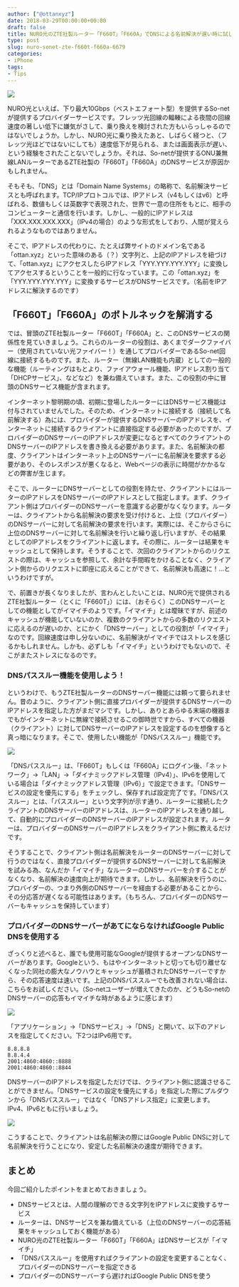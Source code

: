 ```yaml
---
author: ["@ottanxyz"]
date: 2018-03-29T00:00:00+00:00
draft: false
title: NURO光のZTE社製ルーター「F660T」「F660A」でDNSによる名前解決が遅い時に試したいこと
type: post
slug: nuro-sonet-zte-f660t-f660a-6679
categories:
- iPhone
tags:
- Tips
---
```


![](/uploads/2018/03/180329-5abce07f8f220.jpg)

NURO光といえば、下り最大10Gbps（ベストエフォート型）を提供するSo-netが提供するプロバイダーサービスです。フレッツ光回線の輻輳による夜間の回線速度の著しい低下に嫌気がさして、乗り換えを検討された方もいらっしゃるのではないでしょうか。しかし、NURO光に乗り換えたあと、しばらく経つと、（フレッツ光ほどではないにしても）速度低下が見られる、または画面表示が遅い、という経験をされたことないでしょうか。それは、So-netが提供するONU兼無線LANルーターであるZTE社製の「F660T」「F660A」のDNSサービスが原因かもしれません。

そもそも、「DNS」とは「Domain Name Systems」の略称で、名前解決サービスとも呼ばれます。TCP/IPプロトコルでは、IPアドレス（v4もしくはv6）と呼ばれる、数値もしくは英数字で表現された、世界で一意の住所をもとに、相手のコンピューターと通信を行います。しかし、一般的にIPアドレスは「XXX.XXX.XXX.XXX」（IPv4の場合）のような形式をしており、人間が覚えられるようなものではありません。

そこで、IPアドレスの代わりに、たとえば弊サイトのドメイン名である「ottan.xyz」といった意味のある（？）文字列と、上記のIPアドレスを紐づけて、「ottan.xyz」にアクセスしたらIPアドレス「YYY.YYY.YYY.YYY」に変換してアクセスするということを一般的に行なっています。この「ottan.xyz」を「YYY.YYY.YYY.YYY」に変換するサービスがDNSサービスです。（名前をIPアドレスに解決するのです）

## 「F660T」「F660A」のボトルネックを解消する

では、冒頭のZTE社製ルーター「F660T」「F660A」と、このDNSサービスの関係性を見ていきましょう。これらのルーターの役割は、あくまでダークファイバー（使用されていない光ファイバー！）を通してプロバイダーであるSo-net回線に接続するものです。また、ルーター（無線LAN機能も内蔵）としての一般的な機能（ルーティングはもとより、ファイアウォール機能、IPアドレス割り当て「DHCPサービス」、などなど）を兼ね備えています。また、この役割の中に冒頭のDNSサービス機能が含まれます。

インターネット黎明期の頃、初期に登場したルーターにはDNSサービス機能は付与されていませんでした。そのため、インターネットに接続する（接続して名前解決する）為には、プロバイダーが提供するDNSサーバーのIPアドレスを、インターネットに接続するクライアントに直接指定する必要があったのですが、プロバイダーのDNSサーバーのIPアドレスが変更になるとすべてのクライアントのDNSサーバーのIPアドレスを書き換える必要があります。また、名前解決の都度、クライアントはインターネット上のDNSサーバーに名前解決を要求する必要があり、そのレスポンスが悪くなると、Webページの表示に時間がかかるなどの弊害が生じます。

そこで、ルーターにDNSサーバーとしての役割を持たせ、クライアントにはルーターのIPアドレスをDNSサーバーのIPアドレスとして指定します。まず、クライアント側はプロバイダーのDNSサーバーを意識する必要がなくなります。ルーターは、クライアントから名前解決の要求を受け付けると、上位（プロバイダー）のDNSサーバーに対して名前解決の要求を行います。実際には、そこからさらに上位のDNSサーバーに対して名前解決を行いと繰り返し行いますが、その結果としてのIPアドレスをクライアントに返します。その際に、ルーターは結果をキャッシュとして保持します。そうすることで、次回のクライアントからのリクエストの際は、キャッシュを参照して、余計な手間暇をかけることなく、クライアント側からのリクエストに即座に応えることができて、名前解決も高速に！…というわけですが。

で、前置きが長くなりましたが、言わんとしたいことは、NURO光で提供されるZTE社製ルーター（とくに「F660T」）には、（おそらく）このDNSサーバーとしての機能としてがイマイチのようです。「イマイチ」とは曖昧ですが、前述のキャッシュが機能していないのか、複数のクライアントからの多数のリクエストに応えるのが遅いのか、とにかく「DNSサーバー」としての役割が「イマイチ」なのです。回線速度は申し分ないのに、名前解決がイマイチではストレスを感じるかもしれません。しかも、必ずしも「イマイチ」というわけでもないので、そこがまたストレスになるのです。

### DNSパススルー機能を使用しよう！

というわけで、もうZTE社製ルーターのDNSサーバー機能には頼って要られません。昔のように、クライアント側に直接プロバイダーが提供するDNSサーバーのIPアドレスを指定した方がまだマシです。しかし、ありとあらゆる末端の機器までもがインターネットに無線で接続させるこの御時世ですから、すべての機器（クライアント）に対してDNSサーバーのIPアドレスを設定するのを想像すると真っ暗になります。そこで、使用したい機能が「DNSパススルー」機能です。

![](/uploads/2018/03/180329-5abce1b7e7fe2.png)

「DNSパススルー」は、「F660T」もしくは「F660A」にログイン後、「ネットワーク」→「LAN」→「ダイナミックアドレス管理（IPv4）」、IPv6を使用している場合は「ダイナミックアドレス管理（IPv6）」で設定できます。「DNSサービスの設定を優先にする」をチェックし、保存すれば設定完了です。「DNSパススルー」とは、「パススルー」という文字列が示す通り、ルーターに接続したクライアントのDNSサーバーのIPアドレスは、ルーターのIPアドレスを通り越して、自動的にプロバイダーのDNSサーバーのIPアドレスが設定されます。ルーターは、プロバイダーのDNSサーバーのIPアドレスをクライアント側に教えるだけです。

そうすることで、クライアント側は名前解決をルーターのDNSサーバーに対して行うのではなく、直接プロバイダーが提供するDNSサーバーに対して名前解決を試みる為、なんだか「イマイチ」なルーターのDNSサーバーを介することがなくなり、名前解決の速度向上が期待できます。しかし、名前解決を行うのに、プロバイダーの、つまり外側のDNSサーバーを経由する必要があることから、その分応答が遅くなる可能性はあります。（もちろん、プロバイダーのDNSサーバーもキャッシュを保持しています）

### プロバイダーのDNSサーバーがあてにならなければGoogle Public DNSを使用する

ざっくりと述べると、誰でも使用可能なGoogleが提供するオープンなDNSサーバーがあります。Googleという、もはやインターネットと切っても切り離せなくなった同社の膨大なノウハウとキャッシュが蓄積されたDNSサーバーですから、その応答速度は速いです。上記のDNSパススルーでも改善されない場合は、こちらをお試しください。（So-netユーザーが増えてきたのか、どうもSo-netのDNSサーバーの応答もイマイチな時があるように感じます）

![](/uploads/2018/03/180329-5abce1c47be08.png)

「アプリケーション」→「DNSサービス」→「DNS」と開いて、以下のアドレスを指定してください。下2つはIPv6用です。

    8.8.8.8
    8.8.4.4
    2001:4860:4860::8888
    2001:4860:4860::8844

DNSサーバーのIPアドレスを指定しただけでは、クライアント側に認識させることができません。「DNSサービスの設定を優先にする」を指定した際にプルダウンから「DNSパススルー」ではなく「DNSアドレス指定」に変更します。IPv4、IPv6ともに行いましょう。

![](/uploads/2018/03/180329-5abce1be4db75.png)

こうすることで、クライアントは名前解決の際にはGoogle Public DNSに対して名前解決を行うことになり、安定した名前解決の速度が期待できます。

## まとめ

今回ご紹介したポイントをまとめておきましょう。

-   DNSサービスとは、人間の理解のできる文字列をIPアドレスに変換するサービス
-   ルーターは、DNSサービスを兼ね備えている（上位のDNSサーバーの応答結果をキャッシュしておく機能がある）
-   NURO光のZTE社製ルーター「F660T」「F660A」はDNSサービスが「イマイチ」
-   「DNSパススルー」を使用すればクライアントの設定を変更することなく、プロバイダーのDNSサーバーを指定できる
-   プロバイダーのDNSサーバーすら遅ければGoogle Public DNSを使う
